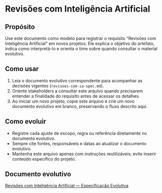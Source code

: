 <!-- proj/06-governanca-tecnica-e-controle-de-qualidade/revisoes-com-ia.md -->
# Revisões com Inteligência Artificial

## Propósito
Use este documento como modelo para registrar o requisito "Revisões com Inteligência Artificial" em novos projetos. Ele explica o objetivo do artefato, indica como interpretá-lo e orienta o time sobre quando consultar o material evolutivo.

## Como usar
1. Leia o documento evolutivo correspondente para acompanhar as decisões vigentes (`revisoes-com-ia-spec.md`).
2. Oriente stakeholders a consultar este arquivo quando precisarem entender a finalidade do requisito antes de acessar os detalhes.
3. Ao iniciar um novo projeto, copie este arquivo e crie um novo documento evolutivo em branco, preservando o fluxo descrito aqui.

## Como evoluir
- Registre cada ajuste de escopo, regra ou referência diretamente no documento evolutivo.
- Sempre cite fontes, responsáveis e datas ao atualizar o documento evolutivo.
- Mantenha este arquivo apenas com instruções reutilizáveis; evite inserir conteúdo específico do projeto.

## Documento evolutivo
[Revisões com Inteligência Artificial — Especificação Evolutiva](./revisoes-com-ia-spec.md)

